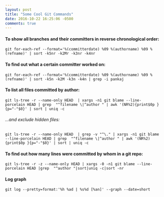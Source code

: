 ```yaml
---
layout: post
title: "Some Cool Git Commands"
date: 2016-10-22 16:25:06 -0500
comments: true
---
```


#### To show all branches and their committers in reverse chronological order:
```
git for-each-ref --format='%(committerdate) %09 %(authorname) %09 %(refname)' | sort -k5nr -k2Mr -k3nr -k4nr
```

#### To find out what a certain committer worked on:
```
git for-each-ref --format='%(committerdate) %09 %(authorname) %09 %(refname)' | sort -k5n -k2M -k3n -k4n | grep -i pankaj

```

#### To list all files committed by author:
```
git ls-tree -r --name-only HEAD  | xargs -n1 git blame --line-porcelain HEAD | grep  "^filename \|^author " | awk '(NR%2){print$0p }{p="-"$0}' | sort | uniq -c
```

###### ...and exclude hidden files:
```
git ls-tree -r --name-only HEAD  | grep -v "^\." | xargs -n1 git blame --line-porcelain HEAD | grep  "^filename \|^author " | awk '(NR%2){print$0p }{p="-"$0}' | sort | uniq -c
```

#### To find out how many lines were committed by whom in a git repo:
```
git ls-tree -r -z --name-only HEAD | xargs -0 -n1 git blame --line-porcelain HEAD |grep  "^author "|sort|uniq -c|sort -nr
```

#### Log graph
```
git log --pretty=format:'%h %ad | %s%d [%an]' --graph --date=short
```
